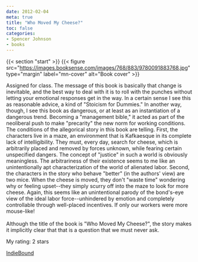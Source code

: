 ```yaml
---
date: 2012-02-04
meta: true
title: "Who Moved My Cheese?"
toc: false
categories:
- Spencer Johnson
- books
---
```


{{< section "start" >}}
{{< figure src="https://images.booksense.com/images/768/883/9780091883768.jpg" type="margin" label="mn-cover" alt="Book cover" >}}

Assigned for class. The message of this book is basically that change is inevitable, and the best way to deal with it is to roll with the punches without letting your emotional responses get in the way. In a certain sense I see this as reasonable advice, a kind of "Stoicism for Dummies." In another way, though, I see this book as dangerous, or at least as an instantiation of a dangerous trend. Becoming a "management bible," it acted as part of the neoliberal push to make "precarity" the new norm for working conditions. The conditions of the allegorical story in this book are telling. First, the characters live in a maze, an environment that is Kafkaesque in its complete lack of intelligibility. They must, every day, search for cheese, which is arbitrarily placed and removed by forces unknown, while fearing certain unspecified dangers. The concept of "justice" in such a world is obviously meaningless. The arbitrariness of their existence seems to me like an unintentionally apt characterization of the world of alienated labor. Second, the characters in the story who behave "better" (in the authors' view) are two mice. When the cheese is moved, they don't "waste time" wondering why or feeling upset--they simply scurry off into the maze to look for more cheese. Again, this seems like an unintentional parody of the bond's-eye view of the ideal labor force--unhindered by emotion and completely controllable through well-placed incentives. If only our workers were more mouse-like! <br /><br />Although the title of the book is "Who Moved My Cheese?", the story makes it implicitly clear that that is a question that we must never ask.

My rating: 2 stars  

[IndieBound](https://www.indiebound.org/book/9780091883768)
